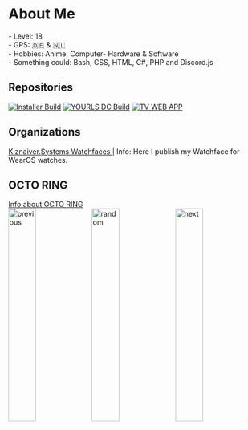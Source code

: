 <h1>About Me</h1>
- Level: 18 <br>
- GPS: 🇩🇪 & 🇳🇱 <br>
- Hobbies: Anime, Computer- Hardware & Software<br>
- Something could: Bash, CSS, HTML, C#, PHP and Discord.js<br>
<h2>Repositories</h2>

[![Installer Build](https://img.shields.io/badge/unofficial--BeamMP--Server--installer%20-OK-brightgreen?style=for-the-badge)](https://github.com/Kiznaiver-system/unofficial-BeamMP-Server-installer)
[![YOURLS DC Build](https://img.shields.io/badge/YOURLS%20Discord%20Bot-Error-orange?style=for-the-badge)](https://github.com/Kiznaiver-Systems/yourls-discord-bot)
[![TV WEB APP     ](https://img.shields.io/badge/AndroidTV%20Web%20APP-OK-brightgreen?style=for-the-badge)](https://github.com/Kiznaiver-Systems/AndroidTV-WebAPP)<br>
<h2>Organizations</h2>
<a href="https://github.com/Kiznaiver-Systems-Watchfaces"> Kiznaiver.Systems Watchfaces </a> | Info: Here I publish my Watchface for WearOS watches.

<h2>OCTO RING</h2>
<a href="https://octo-ring.com/">Info about OCTO RING</a><br>
<a href="https://kiznaiver.systems/octo-ring/prev"><img src="https://github.com/Kiznaiver-Systems/Kiznaiver-Systems/raw/main/prev.png" width="33%" alt="previous" align="top" title="previous profile"></a><a href="https://kiznaiver.systems/octo-ring/random"><img src="https://github.com/Kiznaiver-Systems/Kiznaiver-Systems/raw/main/random.png" width="33%" alt="random" align="top" title="random profile"></a><a href="https://kiznaiver.systems/octo-ring/next"><img src="https://github.com/Kiznaiver-Systems/Kiznaiver-Systems/raw/main/next.png" width="33%" alt="next" align="top" title="next profile"></a>
